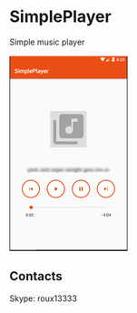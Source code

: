 # SimplePlayer
Simple music player

![Image1 of SimplePlayer](/images/simpleplayer.png)  

## Contacts
 Skype: roux13333
